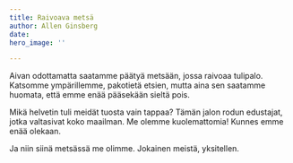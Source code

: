 ```yaml
---
title: Raivoava metsä
author: Allen Ginsberg
date: 
hero_image: ''

---
```

Aivan odottamatta saatamme päätyä metsään, jossa raivoaa tulipalo. Katsomme ympärillemme, pakotietä etsien, mutta aina sen saatamme huomata, että emme enää pääsekään sieltä pois.

Mikä helvetin tuli meidät tuosta vain tappaa? Tämän jalon rodun edustajat, jotka valtasivat koko maailman. Me olemme kuolemattomia! Kunnes emme enää olekaan.

Ja niin siinä metsässä me olimme. Jokainen meistä, yksitellen.